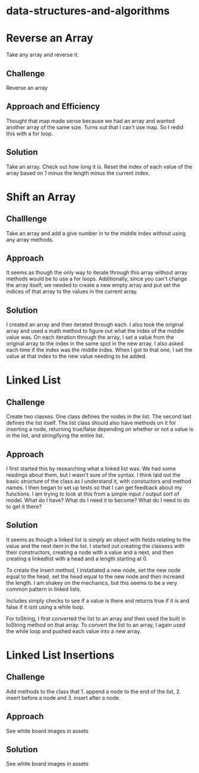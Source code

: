 # data-structures-and-algorithms

# Reverse an Array
Take any array and reverse it.

## Challenge
Reverse an array

## Approach and Efficiency
Thought that map made sense because we had an array and wanted another array of the same size. Turns out that I can't use map. So I redid this with a for loop.

## Solution
Take an array. Check out how long it is. Reset the index of each value of the array based on 1 minus the length minus the current index.

# Shift an Array

## Challlenge
Take an array and add a give number in to the middle index without using any array methods.

## Approach
It seems as though the only way to iterate through this array without array methods would be to use a for loops. Additionally, since you can't change the array itself, we needed to create a new empty array and put set the indices of that array to the values in the current array.

## Solution
I created an array and then iterated through each. I also took the original array and used a math method to figure out what the index of the middle value was. On each iteration through the array, I set a value from the original array to the index in the same spot in the new array. I also asked each time if the index was the middle index. When I got to that one, I set the value at that index to the new value needing to be added.

# Linked List

## Challenge
Create two classes. One class defines the nodes in the list. The second last defines the list itself. The list class should also have methods on it for inserting a node, returning true/false depending on whether or not a value is in the list, and stringifying the entire list.

## Approach
I first started this by researching what a linked list was. We had some readings about them, but I wasn't sure of the syntax. I think laid out the basic structure of the class as I understand it, with constuctors and method names. I then began to set up tests so that I can get feedback about my functions. I am trying to look at this from a simple input / output sort of model. What do I have? What do I need it to become? What do I need to do to get it there?



## Solution
It seems as though a linked list is simply an object with fields relating to the value and the next item in the list. I started out creating the classess with their constructors, creating a node with a value and a next, and then creating a linkedlist with a head and a length starting at 0.

To create the insert method, I instatiated a new node, set the new node equal to the head, set the head equal to the new node and then increaed the length. I am shakey on the mechanics, but this seems to be a very common pattern in linked lists.

Includes simply checks to see if a value is there and returns true if it is and false if it isnt using a while loop.

For toString, I first converted the list to an array and then used the built in toString method on that array. To convert the list to an array, I again used the while loop and pushed each value into a new array.

# Linked List Insertions

## Challenge
Add methods to the class that 1. append a node to the end of the list, 2. insert before a node and 3. insert after a node.

## Approach
See white board images in assets

## Solution
See white board images in assets

